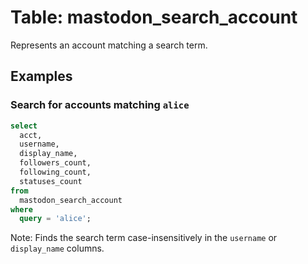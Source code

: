 # Table: mastodon_search_account

Represents an account matching a search term.

## Examples

### Search for accounts matching `alice`

```sql
select
  acct,
  username,
  display_name,
  followers_count,
  following_count,
  statuses_count
from
  mastodon_search_account
where
  query = 'alice';
```

Note: Finds the search term case-insensitively in the `username` or `display_name` columns.
